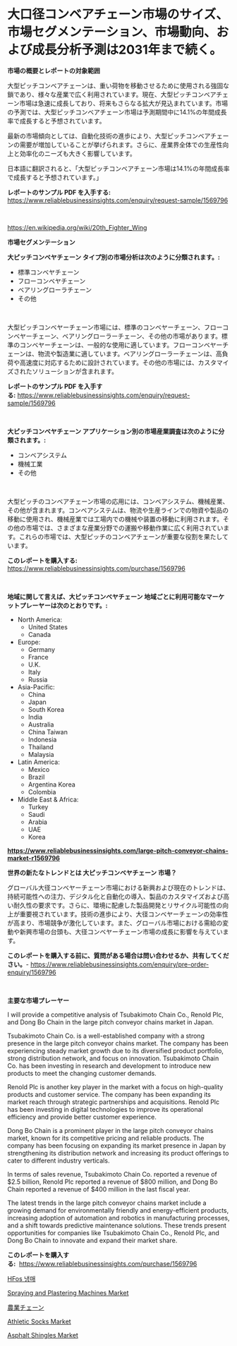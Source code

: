 <p><h1>大口径コンベアチェーン市場のサイズ、市場セグメンテーション、市場動向、および成長分析予測は2031年まで続く。</h1></p><p><strong>市場の概要とレポートの対象範囲</strong></p>
<p><p>大型ピッチコンベアチェーンは、重い荷物を移動させるために使用される強固な鎖であり、様々な産業で広く利用されています。現在、大型ピッチコンベアチェーン市場は急速に成長しており、将来もさらなる拡大が見込まれています。市場の予測では、大型ピッチコンベアチェーン市場は予測期間中に14.1%の年間成長率で成長すると予想されています。</p><p>最新の市場傾向としては、自動化技術の進歩により、大型ピッチコンベアチェーンの需要が増加していることが挙げられます。さらに、産業界全体での生産性向上と効率化のニーズも大きく影響しています。</p><p>日本語に翻訳されると、「大型ピッチコンベアチェーン市場は14.1%の年間成長率で成長すると予想されています。」</p></p>
<p><strong>レポートのサンプル PDF を入手する:</strong> <a href="https://www.reliablebusinessinsights.com/enquiry/request-sample/1569796">https://www.reliablebusinessinsights.com/enquiry/request-sample/1569796</a></p>
<p>&nbsp;</p>
<p><a href="https://en.wikipedia.org/wiki/20th_Fighter_Wing">https://en.wikipedia.org/wiki/20th_Fighter_Wing</a></p>
<p><strong>市場セグメンテーション</strong></p>
<p><strong>大ピッチコンベヤチェーン タイプ別の市場分析は次のように分類されます。:</strong></p>
<p><ul><li>標準コンベヤチェーン</li><li>フローコンベヤチェーン</li><li>ベアリングローラチェーン</li><li>その他</li></ul></p>
<p>&nbsp;</p>
<p><p>大型ピッチコンベヤーチェーン市場には、標準のコンベヤーチェーン、フローコンベヤーチェーン、ベアリングローラーチェーン、その他の市場があります。標準のコンベヤーチェーンは、一般的な使用に適しています。フローコンベヤーチェーンは、物流や製造業に適しています。ベアリングローラーチェーンは、高負荷や高速度に対応するために設計されています。その他の市場には、カスタマイズされたソリューションが含まれます。</p></p>
<p><strong>レポートのサンプル PDF を入手する:</strong>&nbsp;<a href="https://www.reliablebusinessinsights.com/enquiry/request-sample/1569796">https://www.reliablebusinessinsights.com/enquiry/request-sample/1569796</a></p>
<p>&nbsp;</p>
<p><strong> 大ピッチコンベヤチェーン アプリケーション別の市場産業調査は次のように分類されます。:</strong></p>
<p><ul><li>コンベアシステム</li><li>機械工業</li><li>その他</li></ul></p>
<p>&nbsp;</p>
<p><p>大型ピッチのコンベアチェーン市場の応用には、コンベアシステム、機械産業、その他が含まれます。コンベアシステムは、物流や生産ラインでの物資や製品の移動に使用され、機械産業では工場内での機械や装置の移動に利用されます。その他の市場では、さまざまな産業分野での運搬や移動作業に広く利用されています。これらの市場では、大型ピッチのコンベアチェーンが重要な役割を果たしています。</p></p>
<p><strong>このレポートを購入する:</strong>&nbsp; <a href="https://www.reliablebusinessinsights.com/purchase/1569796">https://www.reliablebusinessinsights.com/purchase/1569796</a></p>
<p>&nbsp;</p>
<p><strong>地域に関して言えば、大ピッチコンベヤチェーン 地域ごとに利用可能なマーケットプレーヤーは次のとおりです。:</strong></p>
<p><ul>
    <li>
        North America:
        <ul>
            <li>United States</li>
            <li>Canada</li>
        </ul>
    </li>
    <li>
        Europe:
        <ul>
            <li>Germany</li>
            <li>France</li>
            <li>U.K.</li>
            <li>Italy</li>
            <li>Russia</li>
        </ul>
    </li>
    <li>
        Asia-Pacific:
        <ul>
            <li>China</li>
            <li>Japan</li>
            <li>South Korea</li>
            <li>India</li>
            <li>Australia</li>
            <li>China Taiwan</li>
            <li>Indonesia</li>
            <li>Thailand</li>
            <li>Malaysia</li>
        </ul>
    </li>
    <li>
        Latin America:
        <ul>
            <li>Mexico</li>
            <li>Brazil</li>
            <li>Argentina Korea</li>
            <li>Colombia</li>
        </ul>
    </li>
    <li>
        Middle East & Africa:
        <ul>
            <li>Turkey</li>
            <li>Saudi</li>
            <li>Arabia</li>
            <li>UAE</li>
            <li>Korea</li>
        </ul>
    </li>
    </ul></p>
<p><strong><a href="https://www.reliablebusinessinsights.com/large-pitch-conveyor-chains-market-r1569796">https://www.reliablebusinessinsights.com/large-pitch-conveyor-chains-market-r1569796</a></strong>&nbsp;</p>
<p><strong>世界の新たなトレンドとは 大ピッチコンベヤチェーン 市場？</strong></p>
<p><p>グローバル大径コンベヤーチェーン市場における新興および現在のトレンドは、持続可能性への注力、デジタル化と自動化の導入、製品のカスタマイズおよび高い耐久性の要求です。さらに、環境に配慮した製品開発とリサイクル可能性の向上が重要視されています。技術の進歩により、大径コンベヤーチェーンの効率性が高まり、市場競争が激化しています。また、グローバル市場における需給の変動や新興市場の台頭も、大径コンベヤーチェーン市場の成長に影響を与えています。</p></p>
<p><strong>このレポートを購入する前に、質問がある場合は問い合わせるか、共有してください。</strong>- <a href="https://www.reliablebusinessinsights.com/enquiry/pre-order-enquiry/1569796">https://www.reliablebusinessinsights.com/enquiry/pre-order-enquiry/1569796</a></p>
<p>&nbsp;</p>
<p><strong>主要な市場プレーヤー</strong></p>
<p><p>I will provide a competitive analysis of Tsubakimoto Chain Co., Renold Plc, and Dong Bo Chain in the large pitch conveyor chains market in Japan.</p><p>Tsubakimoto Chain Co. is a well-established company with a strong presence in the large pitch conveyor chains market. The company has been experiencing steady market growth due to its diversified product portfolio, strong distribution network, and focus on innovation. Tsubakimoto Chain Co. has been investing in research and development to introduce new products to meet the changing customer demands.</p><p>Renold Plc is another key player in the market with a focus on high-quality products and customer service. The company has been expanding its market reach through strategic partnerships and acquisitions. Renold Plc has been investing in digital technologies to improve its operational efficiency and provide better customer experience.</p><p>Dong Bo Chain is a prominent player in the large pitch conveyor chains market, known for its competitive pricing and reliable products. The company has been focusing on expanding its market presence in Japan by strengthening its distribution network and increasing its product offerings to cater to different industry verticals.</p><p>In terms of sales revenue, Tsubakimoto Chain Co. reported a revenue of $2.5 billion, Renold Plc reported a revenue of $800 million, and Dong Bo Chain reported a revenue of $400 million in the last fiscal year.</p><p>The latest trends in the large pitch conveyor chains market include a growing demand for environmentally friendly and energy-efficient products, increasing adoption of automation and robotics in manufacturing processes, and a shift towards predictive maintenance solutions. These trends present opportunities for companies like Tsubakimoto Chain Co., Renold Plc, and Dong Bo Chain to innovate and expand their market share.</p></p>
<p><strong>このレポートを購入する:</strong>&nbsp;&nbsp;<a href="https://www.reliablebusinessinsights.com/purchase/1569796">https://www.reliablebusinessinsights.com/purchase/1569796</a></p>
<p><p><a href="https://github.com/anton65482023/Market-Research-Report-List-1/blob/main/9358114168131.md">HFos 냉매</a></p><p><a href="https://issuu.com/reportprime-2/docs/spraying-and-plastering-machines-market-size-2030.">Spraying and Plastering Machines Market</a></p><p><a href="https://github.com/mohamedbakry57/Market-Research-Report-List-4/blob/main/6678510156886.md">農業チェーン</a></p><p><a href="https://www.linkedin.com/pulse/athletic-socks-market-size-share-amp-trends-analysis-report-9uvpf?trackingId=ewb8E44F6yPy672FehB0Iw%3D%3D">Athletic Socks Market</a></p><p><a href="https://www.linkedin.com/pulse/asphalt-shingles-market-share-size-trends-industry-analysis-eya7f?trackingId=YGk%2FCLdz93mIRfu64ibwRA%3D%3D">Asphalt Shingles Market</a></p></p>